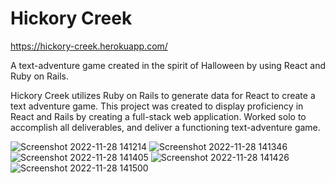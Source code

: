 # Hickory Creek

https://hickory-creek.herokuapp.com/

A text-adventure game created in the spirit of Halloween by using React and Ruby on Rails.

Hickory Creek utilizes Ruby on Rails to generate data for React to create a text adventure game. This project was created to display proficiency in React and Rails by creating a full-stack web application. Worked solo to accomplish all deliverables, and deliver a functioning text-adventure game.



![Screenshot 2022-11-28 141214](https://user-images.githubusercontent.com/108487199/204374329-a78c0224-88f1-4380-bf59-6b085ca97fb7.png)
![Screenshot 2022-11-28 141346](https://user-images.githubusercontent.com/108487199/204374338-78e5c497-0280-4203-b7a0-58d668f98e8b.png)
![Screenshot 2022-11-28 141405](https://user-images.githubusercontent.com/108487199/204374342-b982c339-d3f4-46aa-b35a-bfdc513264e5.png)
![Screenshot 2022-11-28 141426](https://user-images.githubusercontent.com/108487199/204374346-b1b3622b-1e2e-4410-b8d8-0740f44defc5.png)
![Screenshot 2022-11-28 141500](https://user-images.githubusercontent.com/108487199/204374361-cf018f77-0245-471f-85ae-52027068a9ca.png)
